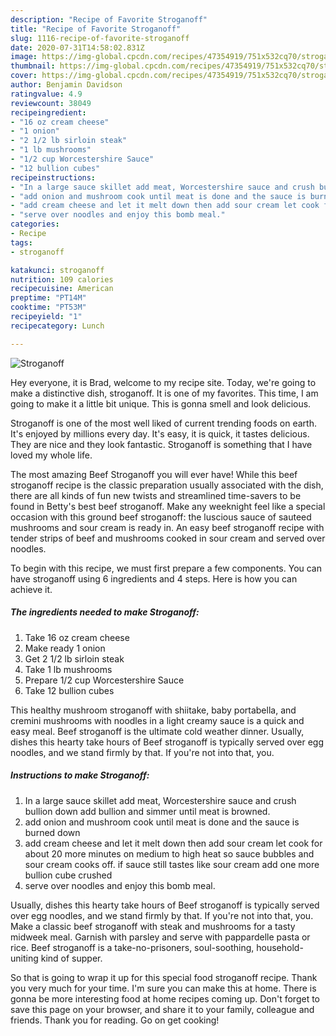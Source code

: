 ```yaml
---
description: "Recipe of Favorite Stroganoff"
title: "Recipe of Favorite Stroganoff"
slug: 1116-recipe-of-favorite-stroganoff
date: 2020-07-31T14:58:02.831Z
image: https://img-global.cpcdn.com/recipes/47354919/751x532cq70/stroganoff-recipe-main-photo.jpg
thumbnail: https://img-global.cpcdn.com/recipes/47354919/751x532cq70/stroganoff-recipe-main-photo.jpg
cover: https://img-global.cpcdn.com/recipes/47354919/751x532cq70/stroganoff-recipe-main-photo.jpg
author: Benjamin Davidson
ratingvalue: 4.9
reviewcount: 38049
recipeingredient:
- "16 oz cream cheese"
- "1 onion"
- "2 1/2 lb sirloin steak"
- "1 lb mushrooms"
- "1/2 cup Worcestershire Sauce"
- "12 bullion cubes"
recipeinstructions:
- "In a large sauce skillet add meat, Worcestershire sauce and crush bullion down add bullion and simmer until meat is browned."
- "add onion and mushroom cook until meat is done and the sauce is burned down"
- "add cream cheese and let it melt down then add sour cream let cook for about 20 more minutes on medium to high heat so sauce bubbles and sour cream cooks off. if sauce still tastes like sour cream add one more bullion cube crushed"
- "serve over noodles and enjoy this bomb meal."
categories:
- Recipe
tags:
- stroganoff

katakunci: stroganoff 
nutrition: 109 calories
recipecuisine: American
preptime: "PT14M"
cooktime: "PT53M"
recipeyield: "1"
recipecategory: Lunch

---
```



![Stroganoff](https://img-global.cpcdn.com/recipes/47354919/751x532cq70/stroganoff-recipe-main-photo.jpg)

Hey everyone, it is Brad, welcome to my recipe site. Today, we're going to make a distinctive dish, stroganoff. It is one of my favorites. This time, I am going to make it a little bit unique. This is gonna smell and look delicious.

Stroganoff is one of the most well liked of current trending foods on earth. It's enjoyed by millions every day. It's easy, it is quick, it tastes delicious. They are nice and they look fantastic. Stroganoff is something that I have loved my whole life.

The most amazing Beef Stroganoff you will ever have! While this beef stroganoff recipe is the classic preparation usually associated with the dish, there are all kinds of fun new twists and streamlined time-savers to be found in Betty&#39;s best beef stroganoff. Make any weeknight feel like a special occasion with this ground beef stroganoff: the luscious sauce of sauteed mushrooms and sour cream is ready in. An easy beef stroganoff recipe with tender strips of beef and mushrooms cooked in sour cream and served over noodles.


To begin with this recipe, we must first prepare a few components. You can have stroganoff using 6 ingredients and 4 steps. Here is how you can achieve it.

<!--inarticleads1-->

##### The ingredients needed to make Stroganoff:

1. Take 16 oz cream cheese
1. Make ready 1 onion
1. Get 2 1/2 lb sirloin steak
1. Take 1 lb mushrooms
1. Prepare 1/2 cup Worcestershire Sauce
1. Take 12 bullion cubes


This healthy mushroom stroganoff with shiitake, baby portabella, and cremini mushrooms with noodles in a light creamy sauce is a quick and easy meal. Beef stroganoff is the ultimate cold weather dinner. Usually, dishes this hearty take hours of Beef stroganoff is typically served over egg noodles, and we stand firmly by that. If you&#39;re not into that, you. 

<!--inarticleads2-->

##### Instructions to make Stroganoff:

1. In a large sauce skillet add meat, Worcestershire sauce and crush bullion down add bullion and simmer until meat is browned.
1. add onion and mushroom cook until meat is done and the sauce is burned down
1. add cream cheese and let it melt down then add sour cream let cook for about 20 more minutes on medium to high heat so sauce bubbles and sour cream cooks off. if sauce still tastes like sour cream add one more bullion cube crushed
1. serve over noodles and enjoy this bomb meal.


Usually, dishes this hearty take hours of Beef stroganoff is typically served over egg noodles, and we stand firmly by that. If you&#39;re not into that, you. Make a classic beef stroganoff with steak and mushrooms for a tasty midweek meal. Garnish with parsley and serve with pappardelle pasta or rice. Beef stroganoff is a take-no-prisoners, soul-soothing, household-uniting kind of supper. 

So that is going to wrap it up for this special food stroganoff recipe. Thank you very much for your time. I'm sure you can make this at home. There is gonna be more interesting food at home recipes coming up. Don't forget to save this page on your browser, and share it to your family, colleague and friends. Thank you for reading. Go on get cooking!
